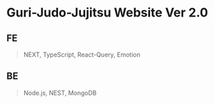 # Guri-Judo-Jujitsu Website Ver 2.0

## FE

> NEXT, TypeScript, React-Query, Emotion

## BE

> Node.js, NEST, MongoDB
